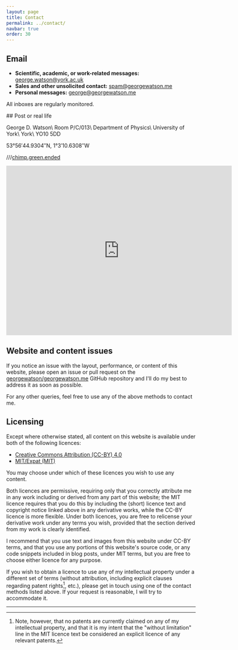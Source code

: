 ```yaml
---
layout: page
title: Contact
permalink: ../contact/
navbar: true
order: 30
---
```


## Email

* **Scientific, academic, or work-related messages:**
  [george.watson@york.ac.uk](mailto:george.watson@york.ac.uk)
* **Sales and other unsolicited contact:**
  [spam@georgewatson.me](mailto:spam@georgewatson.me)
* **Personal messages:**
  [george@georgewatson.me](mailto:george@georgewatson.me)

All inboxes are regularly monitored.

<div class="flex-container" markdown="block">
<div class="flex-column-left" markdown="block">
## Post or real life

George D. Watson\\
Room P/C/013\\
Department of Physics\\
University of York\\
York\\
YO10&nbsp;5DD

53°56′44.9304″N, 1°3′10.6308″W

///[chimp.green.ended](https://w3w.co/chimp.green.ended)
</div>
<div class="flex-column-right google-maps">
  <iframe width="600" height="450" frameborder="0" style="border:0"
    src="https://www.google.com/maps/embed?pb=!1m18!1m12!1m3!1d2348.2236474687643!2d-1.055622983794978!3d53.94553528010894!2m3!1f0!2f0!3f0!3m2!1i1024!2i768!4f13.1!3m3!1m2!1s0x48793033f3156963%3A0x3bd499f2010024d7!2sPhysics+and+Electronic+Engineering+Buildings!5e0!3m2!1sen!2suk!4v1566312361294!5m2!1sen!2suk"
    allowfullscreen>
  </iframe>
</div>
</div>

## Website and content issues

If you notice an issue with the layout, performance, or content of this website,
please open an issue or pull request on the
[georgewatson/georgewatson.me](https://github.com/georgewatson/georgewatson.me)
GitHub repository
and I'll do my best to address it as soon as possible.

For any other queries,
feel free to use any of the above methods to contact me.

## Licensing

Except where otherwise stated,
all content on this website is available under both of the following licences:

* [Creative Commons Attribution (CC-BY) 4.0](https://creativecommons.org/licenses/by/4.0/)
* [MIT/Expat (MIT)](/LICENSE)

You may choose under which of these licences you wish to use any content.

Both licences are permissive,
requiring only that you correctly attribute me in any work including or derived
from any part of this website;
the MIT licence requires that you do this by including the (short) licence text
and copyright notice linked above in any derivative works,
while the CC-BY licence is more flexible.
Under both licences, you are free to relicense your derivative work under any
terms you wish,
provided that the section derived from my work is clearly identified.

I recommend that you use text and images from this website under CC-BY terms,
and that you use any portions of this website's source code,
or any code snippets included in blog posts,
under MIT terms,
but you are free to choose either licence for any purpose.

If you wish to obtain a licence to use any of my intellectual property under a
different set of terms
(without attribution,
including explicit clauses regarding patent rights[^1],
etc.),
please get in touch using one of the contact methods listed above.
If your request is reasonable,
I will try to accommodate it.

***

[^1]: Note, however, that no patents are currently claimed on any of my
      intellectual property, and that it is my intent that the
      "without limitation" line in the MIT licence text be considered
      an explicit licence of any relevant patents.
